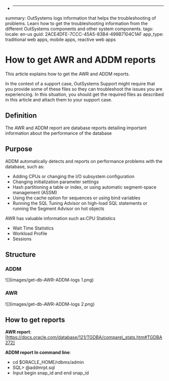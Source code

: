 *   ---
summary: OutSystems logs information that helps the troubleshooting of problems. Learn how to get the troubleshooting information from the different OutSystems components and other system components.
tags:
locale: en-us
guid: 2ACE4DFE-7CCC-45A5-83B4-499B7104C1AF
app_type: traditional web apps, mobile apps, reactive web apps


# How to get AWR and ADDM reports

This article explains how to get the AWR and ADDM reports.

In the context of a support case, OutSystems Support might require that you provide some of these files so they can troubleshoot the issues you are experiencing. In this situation, you should get the required files as described in this article and attach them to your support case.
    
## Definition

The AWR and ADDM report are database reports detailing important information about the performance of the database
        
## Purpose
    
ADDM automatically detects and reports on performance problems with the database, such as:
 * Adding CPUs or changing the I/O subsystem configuration
 * Changing initialization parameter settings
 * Hash partitioning a table or index, or using automatic segment-space management (ASSM)
 * Using the cache option for sequences or using bind variables
 * Running the SQL Tuning Advisor on high-load SQL statements or running the Segment Advisor on hot objects
 
 AWR has valuable information such as:CPU Statistics
 * Wait Time Statistics
 * Workload Profile
 * Sessions
            
## Structure
    
### ADDM
        
![](images/get-db-AWR-ADDM-logs 1.png)

### AWR
        
![](images/get-db-AWR-ADDM-logs 2.png)

## How to get reports
    
**AWR report**: [https://docs.oracle.com/database/121/TGDBA/compare\_stats.htm#TGDBA272]
        
**ADDM report In command line**:
        
 * cd $ORACLE\_HOME/rdbms/admin
 * SQL> @addmrpt.sql
 * Input begin snap\_id and end snap\_id
